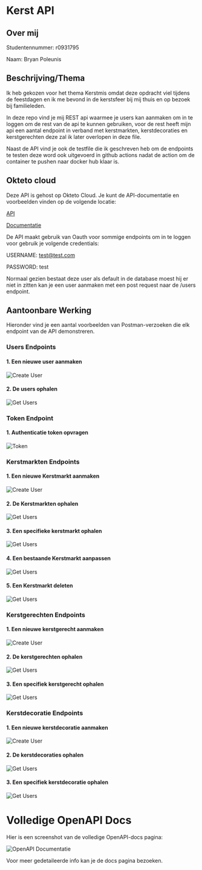 # Kerst API

## Over mij

Studentennummer: r0931795

Naam: Bryan Poleunis

## Beschrijving/Thema

Ik heb gekozen voor het thema Kerstmis omdat deze opdracht viel tijdens de feestdagen en ik me bevond in de kerstsfeer bij mij thuis en op bezoek bij familieleden.

In deze repo vind je mij REST api waarmee je users kan aanmaken om in te loggen om de rest van de api te kunnen gebruiken, voor de rest heeft mijn api een aantal endpoint in verband met kerstmarkten, kerstdecoraties en kerstgerechten deze zal ik later overlopen in deze file.

Naast de API vind je ook de testfile die ik geschreven heb om de endpoints te testen deze word ook uitgevoerd in github actions nadat de action om de container te pushen naar docker hub klaar is.

## Okteto cloud

Deze API is gehost op Okteto Cloud. Je kunt de API-documentatie en voorbeelden vinden op de volgende locatie:

[API](https://kerst-api-poleunisbr.cloud.okteto.net)

[Documentatie](https://kerst-api-poleunisbr.cloud.okteto.net/docs)

De API maakt gebruik van Oauth voor sommige endpoints om in te loggen voor gebruik je volgende credentials:

USERNAME: test@test.com

PASSWORD: test

Normaal gezien bestaat deze user als default in de database moest hij er niet in zitten kan je een user aanmaken met een post request naar de /users endpoint.

## Aantoonbare Werking

Hieronder vind je een aantal voorbeelden van Postman-verzoeken die elk endpoint van de API demonstreren.

### Users Endpoints

#### 1. Een nieuwe user aanmaken

![Create User](/scr/post-users.png)

#### 2. De users ophalen

![Get Users](/scr/get-users.png)

### Token Endpoint

#### 1. Authenticatie token opvragen

![Token](/scr/token.png)

### Kerstmarkten Endpoints

#### 1. Een nieuwe Kerstmarkt aanmaken

![Create User](/scr/post-kerstmarkten.png)

#### 2. De Kerstmarkten ophalen

![Get Users](/scr/get-kerstmarkten.png)

#### 3. Een specifieke kerstmarkt ophalen

![Get Users](/scr/get-kerstmarktenID.png)

#### 4. Een bestaande Kerstmarkt aanpassen

![Get Users](/scr/put-kerstmarkten.png)

#### 5. Een Kerstmarkt deleten

![Get Users](/scr/delete-kerstmarkten.png)


### Kerstgerechten Endpoints

#### 1. Een nieuwe kerstgerecht aanmaken

![Create User](/scr/post-kerstgerechten.png)

#### 2. De kerstgerechten ophalen

![Get Users](/scr/get-kerstgerechten.png)

#### 3. Een specifiek kerstgerecht ophalen

![Get Users](/scr/get-kerstgerechtenID.png)

### Kerstdecoratie Endpoints

#### 1. Een nieuwe kerstdecoratie aanmaken

![Create User](/scr/post-kerstdecoratie.png)

#### 2. De kerstdecoraties ophalen

![Get Users](/scr/get-kerstdecoratie.png)

#### 3. Een specifiek kerstdecoratie ophalen

![Get Users](/scr/get-kerstdecoratieID.png)

# Volledige OpenAPI Docs

Hier is een screenshot van de volledige OpenAPI-docs pagina:

![OpenAPI Documentatie](/scr/docs.png)

Voor meer gedetaileerde info kan je de docs pagina bezoeken.
